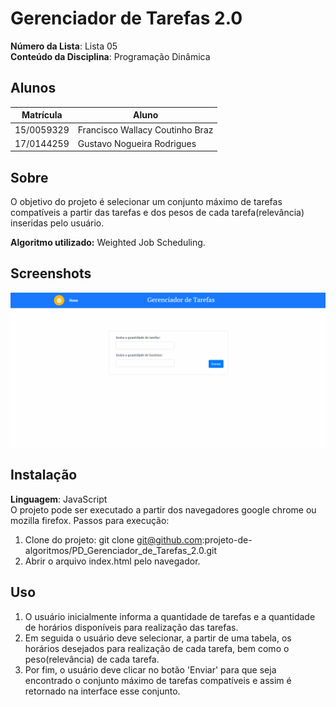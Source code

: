 # Gerenciador de Tarefas 2.0

**Número da Lista**: Lista 05<br>
**Conteúdo da Disciplina**: Programação Dinâmica<br>

## Alunos
|Matrícula | Aluno |
| -- | -- |
| 15/0059329  |  Francisco Wallacy Coutinho Braz |
| 17/0144259  |  Gustavo Nogueira Rodrigues |

## Sobre 
O objetivo do projeto é selecionar um conjunto máximo de tarefas compatíveis a partir das tarefas e dos pesos de cada tarefa(relevância) inseridas pelo usuário.

**Algoritmo utilizado:**
Weighted Job Scheduling.

## Screenshots
![](demonstracao.gif)

## Instalação 
**Linguagem**: JavaScript<br>
O projeto pode ser executado a partir dos navegadores google chrome ou mozilla firefox. Passos para execução:
1) Clone do projeto: git clone git@github.com:projeto-de-algoritmos/PD_Gerenciador_de_Tarefas_2.0.git
2) Abrir o arquivo index.html pelo navegador.

## Uso 
1) O usuário inicialmente informa a quantidade de tarefas e a quantidade de horários disponíveis para realização das tarefas.
2) Em seguida o usuário deve selecionar, a partir de uma tabela, os horários desejados para realização de cada tarefa, bem como o peso(relevância) de cada tarefa. 
3) Por fim, o usuário deve clicar no botão 'Enviar' para que seja encontrado o conjunto máximo de tarefas compatíveis e assim é retornado na interface esse conjunto.


